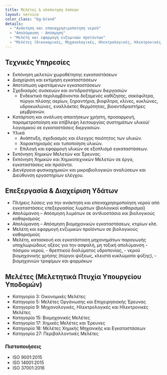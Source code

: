 ```yaml
---
title: Μελέτες & υλοποίηση λύσεων
layout: service
color_class: "bg-brand"
details:
  - "Ανάκτηση και επαναχρησιμοποίηση νερού"
  - "Απολύμανση - Απόσμηση"
  - "Μελέτη και εφαρμογή ενζυμικών προϊόντων"
  - "Μελέτες (Οικονομικές, Μηχανολογικές, Ηλεκτρολογικές, Ηλεκτρονικές, Βιομηχανικές, Χημικές κ.α.)"
---
```


## Τεχνικές Υπηρεσίες

- Εκπόνηση μελετών χωροθέτησης εγκαταστάσεων
- Διαχείριση και εκτίμηση εγκαταστάσεων
- Αποτύπωση υφιστάμενων εγκαταστάσεων
- Σχεδιασμός συσκευών και αντιδραστήρων διεργασιών
  - Ενδεικτικά περιλαμβάνονται δεξαμενές καθίζησης, σακόφιλτρα, πύργοι πλύσης αερίων, ξηραντήρια, βιοφίλτρα, κλίνες, κυκλώνες, υδροκυκλώνες, εναλλάκτες θερμότητας, βιοαντιδραστήρες μεμβρανών.
- Kατάρτιση και ανάλυση απαιτήσεων χρήστη, προσαρμογή, παραμετροποίηση και επίβλεψη λειτουργίας συστημάτων υλικού/λογισμικού σε εγκαταστάσεις διεργασιών.
- Υλικά
  - Ανάπτυξη, σχεδιασμός και έλεγχος ποιότητος των υλικών.
  - Χαρακτηρισμός και τυποποίηση υλικών.
  - Επιλογή και εφαρμογή υλικών σε εξοπλισμό εγκαταστάσεων.
- Εκπόνηση Χημικών Μελετών και Έρευνας.
- Εκπόνηση Χημικών και Χημικοτεχνικών Μελετών σε έργα, εγκαταστάσεις και προϊόντα.
- Διενέργεια φυσικοχημικών και μικροβιολογικών αναλύσεων και Διεύθυνση εργαστηρίων ελέγχου.

## Επεξεργασία & Διαχείριση Υδάτων

- Πλήρεις λύσεις για την ανάκτηση και επαναχρησιμοποίηση νερού από εγκαταστάσεις επεξεργασίας λυμάτων (βιολογικοί καθαρισμοί)
- Απολύμανση – Απόσμηση λυμάτων σε αντλιοστάσια και βιολογικούς καθαρισμούς
- Απολύμανση – Απόσμηση βιομηχανικών εγκαταστάσεων, κτιρίων κλπ.
- Μελέτη και εφαρμογή ενζυμικών προϊόντων σε βιολογικούς καθαρισμούς
- Μελέτη, κατασκευή και εγκατάσταση μηχανημάτων παραγωγής υποχλωριώδους οξέος
  για την ασφαλή, μη τοξική απολύμανση - πόσιμου νερού, - θρεπτικού διαλύματος υδροπονίας, - νερού βιομηχανικής χρήσης (πύργοι ψύξεως, κλειστά κυκλώματα ψύξης), - βιομηχανιών τροφίμων και φαρμάκων

## Μελέτες (Μελετητικά Πτυχία Υπουργείου Υποδομών)

- Κατηγορία 3: Οικονομικές Μελέτες
- Κατηγορία 5: Μελέτες Οργάνωσης και Επιχειρησιακής Έρευνας
- Κατηγορία 9: Μηχανολογικές, Ηλεκτρολογικές και Ηλεκτρονικές Μελέτες
- Κατηγορία 15: Βιομηχανικές Μελέτες
- Κατηγορία 17: Χημικές Μελέτες και Έρευνες
- Κατηγορία 18: Μελέτες Χημικής Μηχανικής και Εγκαταστάσεων
- Κατηγορία 27: Περιβαλλοντικές Μελέτες

### Πιστοποιήσεις

- ISO 9001:2015
- ISO 14001:2015
- ISO 37001:2016
